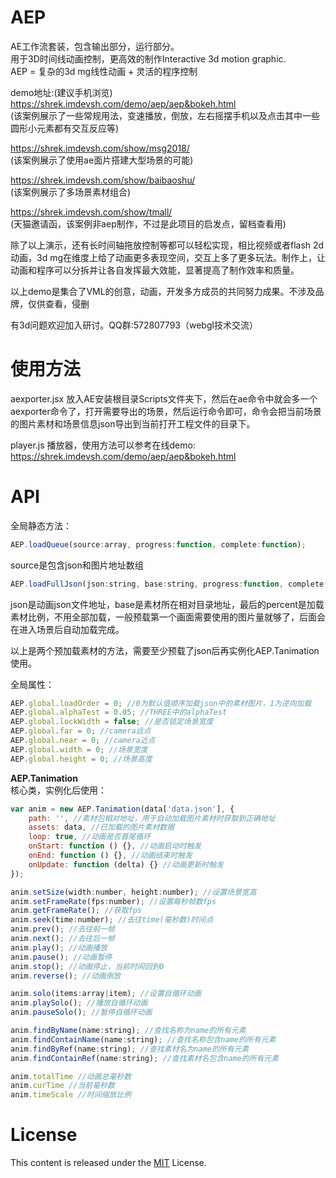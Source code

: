 # AEP


AE工作流套装，包含输出部分，运行部分。  
用于3D时间线动画控制，更高效的制作Interactive 3d motion graphic.  
AEP = 复杂的3d mg线性动画 + 灵活的程序控制  
  
demo地址:(建议手机浏览)  
https://shrek.imdevsh.com/demo/aep/aep&bokeh.html  
(该案例展示了一些常规用法，变速播放，倒放，左右摇摆手机以及点击其中一些圆形小元素都有交互反应等)  

https://shrek.imdevsh.com/show/msg2018/  
(该案例展示了使用ae面片搭建大型场景的可能)  

https://shrek.imdevsh.com/show/baibaoshu/  
(该案例展示了多场景素材组合)  

https://shrek.imdevsh.com/show/tmall/  
(天猫邀请函，该案例非aep制作，不过是此项目的启发点，留档查看用)  

除了以上演示，还有长时间轴拖放控制等都可以轻松实现，相比视频或者flash 2d动画，3d mg在维度上给了动画更多表现空间，交互上多了更多玩法。制作上，让动画和程序可以分拆并让各自发挥最大效能，显著提高了制作效率和质量。  


以上demo是集合了VML的创意，动画，开发多方成员的共同努力成果。不涉及品牌，仅供查看，侵删  


有3d问题欢迎加入研讨。QQ群:572807793（webgl技术交流）  


# 使用方法

aexporter.jsx 放入AE安装根目录Scripts文件夹下，然后在ae命令中就会多一个aexporter命令了，打开需要导出的场景，然后运行命令即可，命令会把当前场景的图片素材和场景信息json导出到当前打开工程文件的目录下。

player.js 播放器，使用方法可以参考在线demo: https://shrek.imdevsh.com/demo/aep/aep&bokeh.html


# API

全局静态方法：  
```js
AEP.loadQueue(source:array, progress:function, complete:function);
```
source是包含json和图片地址数组  

```js
AEP.loadFullJson(json:string, base:string, progress:function, complete:function, percent:number);
```
json是动画json文件地址，base是素材所在相对目录地址，最后的percent是加载素材比例，不用全部加载，一般预载第一个画面需要使用的图片量就够了，后面会在进入场景后自动加载完成。  

以上是两个预加载素材的方法，需要至少预载了json后再实例化AEP.Tanimation使用。  

全局属性： 
```js
AEP.global.loadOrder = 0; //0为默认值顺序加载json中的素材图片，1为逆向加载
AEP.global.alphaTest = 0.05; //THREE中的alphaTest
AEP.global.lockWidth = false; //是否锁定场景宽度
AEP.global.far = 0; //camera远点
AEP.global.near = 0; //camera近点
AEP.global.width = 0; //场景宽度
AEP.global.height = 0; //场景高度
```

**AEP.Tanimation**  
核心类，实例化后使用：  
```js
var anim = new AEP.Tanimation(data['data.json'], {
    path: '', //素材包相对地址，用于自动加载图片素材时获取到正确地址
    assets: data, //已加载的图片素材数据
    loop: true, //动画是否首尾循环
    onStart: function () {}, //动画启动时触发
    onEnd: function () {}, //动画结束时触发
    onUpdate: function (delta) {} //动画更新时触发
});

anim.setSize(width:number, height:number); //设置场景宽高
anim.setFrameRate(fps:number); //设置每秒帧数fps
anim.getFrameRate(); //获取fps
anim.seek(time:number); //去往time(毫秒数)时间点
anim.prev(); //去往前一帧
anim.next(); //去往后一帧
anim.play(); //动画播放
anim.pause(); //动画暂停
anim.stop(); //动画停止，当前时间回到0
anim.reverse(); //动画倒放

anim.solo(items:array|item); //设置自循环动画
anim.playSolo(); //播放自循环动画
anim.pauseSolo(); //暂停自循环动画

anim.findByName(name:string); //查找名称为name的所有元素
anim.findContainName(name:string); //查找名称包含name的所有元素
anim.findByRef(name:string); //查找素材名为name的所有元素
anim.findContainRef(name:string); //查找素材名包含name的所有元素

anim.totalTime //动画总毫秒数
anim.curTime //当前毫秒数
anim.timeScale //时间缩放比例
```

# License
This content is released under the [MIT](http://opensource.org/licenses/MIT) License.